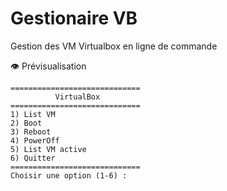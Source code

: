 # Gestionaire VB

Gestion des VM Virtualbox en ligne de commande


👁️ Prévisualisation

```
=============================
          VirtualBox
=============================
1) List VM
2) Boot
3) Reboot
4) PowerOff
5) List VM active
6) Quitter
=============================
Choisir une option (1-6) :
```
